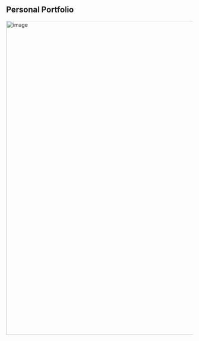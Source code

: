 ## Personal Portfolio

<img width="847" alt="image" src="https://user-images.githubusercontent.com/46978245/146619028-6186d95d-4eaa-4cbe-83a4-8d2f29964fbb.png">
